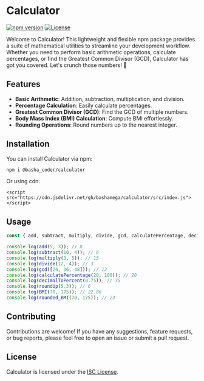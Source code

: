 # Calculator

[![npm version](https://badge.fury.io/js/calculator.svg)](https://badge.fury.io/js/calculator)
[![License](https://img.shields.io/badge/license-ISC-blue.svg)](https://opensource.org/licenses/ISC)

Welcome to Calculator! This lightweight and flexible npm package provides a suite of mathematical utilities to streamline your development workflow. Whether you need to perform basic arithmetic operations, calculate percentages, or find the Greatest Common Divisor (GCD), Calculator has got you covered. Let's crunch those numbers! 🚀

## Features

- **Basic Arithmetic**: Addition, subtraction, multiplication, and division.
- **Percentage Calculation**: Easily calculate percentages.
- **Greatest Common Divisor (GCD)**: Find the GCD of multiple numbers.
- **Body Mass Index (BMI) Calculation**: Compute BMI effortlessly.
- **Rounding Operations**: Round numbers up to the nearest integer.

## Installation

You can install Calculator via npm:

```bash
npm i @basha_coder/calculator
```
Or using cdn:
```
<script src="https://cdn.jsdelivr.net/gh/bashamega/calculator/src/index.js"></script>
```

## Usage

```javascript
const { add, subtract, multiply, divide, gcd, calculatePercentage, decimalToPercent, roundUp, BMI, rounded_BMI } = require('calculator');

console.log(add(5, 3)); // 8
console.log(subtract(10, 4)); // 6
console.log(multiply(3, 5)); // 15
console.log(divide(12, 4)); // 3
console.log(gcd([24, 36, 48])); // 12
console.log(calculatePercentage(20, 100)); // 20
console.log(decimalToPercent(0.75)); // 75
console.log(roundUp(5.3)); // 6
console.log(BMI(70, 175)); // 22.86
console.log(rounded_BMI(70, 175)); // 23
```

## Contributing

Contributions are welcome! If you have any suggestions, feature requests, or bug reports, please feel free to open an issue or submit a pull request.

## License

Calculator is licensed under the [ISC License](https://opensource.org/licenses/ISC).
